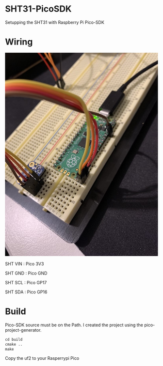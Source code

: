 # SHT31-PicoSDK

Setupping the SHT31 with Raspberry Pi Pico-SDK

# Wiring

![Wiring](/wiring.jpg?raw=true "Wiring")

SHT VIN : Pico 3V3

SHT GND : Pico GND

SHT SCL : Pico GP17

SHT SDA : Pico GP16

# Build

Pico-SDK source must be on the Path. I created the project using the pico-project-generator.

```
cd build
cmake ..
make
```

Copy the uf2 to your Rasperrypi Pico

